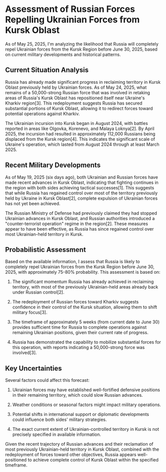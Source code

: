 # Assessment of Russian Forces Repelling Ukrainian Forces from Kursk Oblast

As of May 25, 2025, I'm analyzing the likelihood that Russia will completely repel Ukrainian forces from the Kursk Region before June 30, 2025, based on current military developments and historical patterns.

## Current Situation Analysis

Russia has already made significant progress in reclaiming territory in Kursk Oblast previously held by Ukrainian forces. As of May 24, 2025, what remains of a 50,000-strong Russian force that was involved in retaking areas of Russia's Kursk Oblast has repositioned itself near Ukraine's Kharkiv region[3]. This redeployment suggests Russia has secured substantial portions of Kursk Oblast, allowing it to redirect forces toward potential operations against Kharkiv.

The Ukrainian incursion into Kursk began in August 2024, with battles reported in areas like Olgovka, Korenevo, and Malaya Loknya[2]. By April 2025, the incursion had resulted in approximately 112,000 Russians being displaced from the Kursk region[4]. This indicates the significant scale of Ukraine's operation, which lasted from August 2024 through at least March 2025.

## Recent Military Developments

As of May 19, 2025 (six days ago), both Ukrainian and Russian forces have made recent advances in Kursk Oblast, indicating that fighting continues in the region with both sides achieving tactical successes[1]. This suggests that while Russia has regained control over most of the territory previously held by Ukraine in Kursk Oblast[2], complete expulsion of Ukrainian forces has not yet been achieved.

The Russian Ministry of Defense had previously claimed they had stopped Ukrainian advances in Kursk Oblast, and Russian authorities introduced a "counter-terrorist operation" regime in the region[2]. These measures appear to have been effective, as Russia has since regained control over most Ukrainian-held territory in Kursk.

## Probabilistic Assessment

Based on the available information, I assess that Russia is likely to completely repel Ukrainian forces from the Kursk Region before June 30, 2025, with approximately 75-80% probability. This assessment is based on:

1. The significant momentum Russia has already achieved in reclaiming territory, with most of the previously Ukrainian-held areas already back under Russian control[2].

2. The redeployment of Russian forces toward Kharkiv suggests confidence in their control of the Kursk situation, allowing them to shift military focus[3].

3. The timeframe of approximately 5 weeks (from current date to June 30) provides sufficient time for Russia to complete operations against remaining Ukrainian positions, given their current rate of progress.

4. Russia has demonstrated the capability to mobilize substantial forces for this operation, with reports indicating a 50,000-strong force was involved[3].

## Key Uncertainties

Several factors could affect this forecast:

1. Ukrainian forces may have established well-fortified defensive positions in their remaining territory, which could slow Russian advances.

2. Weather conditions or seasonal factors might impact military operations.

3. Potential shifts in international support or diplomatic developments could influence both sides' military strategies.

4. The exact current extent of Ukrainian-controlled territory in Kursk is not precisely specified in available information.

Given the recent trajectory of Russian advances and their reclamation of most previously Ukrainian-held territory in Kursk Oblast, combined with the redeployment of forces toward other objectives, Russia appears well-positioned to achieve complete control of Kursk Oblast within the specified timeframe.